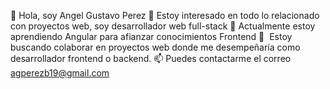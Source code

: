 👋 Hola, soy Angel Gustavo Perez
👀 Estoy interesado en todo lo relacionado con proyectos web, soy desarrollador web full-stack
🌱 Actualmente estoy aprendiendo Angular para afianzar conocimientos Frontend
💞 ️ Estoy buscando colaborar en proyectos web donde me desempeñaría como desarrollador frontend o backend.
📫 Puedes contactarme el correo agperezb19@gmail.com
